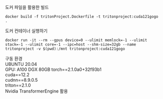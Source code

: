 도커 파일을 활용한 빌드 
```
docker build -f tritonProject.Dockerfile -t tritonproject:cuda121gogo .
```
도커 컨테이너 실행하기
```
docker run -it --rm --gpus device=0 --ulimit memlock=-1 --ulimit stack=-1 --ulimit core=-1 --ipc=host --shm-size=32gb --name tritonproject -v $(pwd):/mnt tritonproject:cuda121gogo
```
구동 환경   
UBUNTU 20.04  
GPU: A100 DGX 80GB
torch==2.1.0a0+32f93b1  
cuda==12.2  
cudnn==8.9.0.5  
triton==2.1.0  
Nvidia TransformerEngine 활용  


